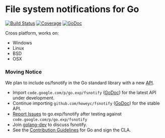 # File system notifications for Go

[![Build Status](https://drone.io/github.com/gophertown/fsnotify/status.png)](https://drone.io/github.com/gophertown/fsnotify/latest) [![Coverage](http://gocover.io/_badge/github.com/gophertown/fsnotify)](http://gocover.io/github.com/gophertown/fsnotify) [![GoDoc](https://godoc.org/github.com/gophertown/fsnotify?status.png)](http://godoc.org/github.com/gophertown/fsnotify)

Cross platform, works on:
* Windows
* Linux
* BSD
* OSX

### Moving Notice

We plan to include os/fsnotify in the Go standard library with a new [API](http://goo.gl/MrYxyA). 

* Import `code.google.com/p/go.exp/fsnotify` ([GoDoc](http://godoc.org/code.google.com/p/go.exp/fsnotify)) for the latest API under development.
* Continue importing `github.com/howeyc/fsnotify` ([GoDoc](http://godoc.org/github.com/howeyc/fsnotify)) for the stable API.
* [Report Issues](https://code.google.com/p/go/issues/list?q=fsnotify) to go.exp/fsnotify after testing against `code.google.com/p/go.exp/fsnotify`
* Join [golang-dev](https://groups.google.com/forum/#!forum/golang-dev) to discuss fsnotify.
* See the [Contribution Guidelines](http://golang.org/doc/contribute.html) for Go and sign the CLA.


